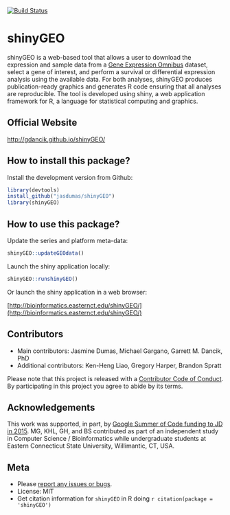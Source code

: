 [![Build Status](https://travis-ci.org/jasdumas/shinyGEO.svg?branch=master)](https://travis-ci.org/jasdumas/shinyGEO)

# shinyGEO
shinyGEO is a web-based tool that allows a user to download the expression and sample data from a [Gene Expression Omnibus](http://www.ncbi.nlm.nih.gov/geo/browse/) dataset, select a gene of interest, and perform a survival or differential expression analysis using the available data. For both analyses, shinyGEO produces publication-ready graphics and generates R code ensuring that all analyses are reproducible. The tool is developed using shiny, a web application framework for R, a language for statistical computing and graphics.

## Official Website
http://gdancik.github.io/shinyGEO/

## How to install this package?

Install the development version from Github:

```r
library(devtools)
install_github("jasdumas/shinyGEO")
library(shinyGEO)
```

## How to use this package?

Update the series and platform meta-data:

```r
shinyGEO::updateGEOdata()
```

Launch the shiny application locally:

```r
shinyGEO::runshinyGEO()
```

Or launch the shiny application in a web browser:

[http://bioinformatics.easternct.edu/shinyGEO/](http://bioinformatics.easternct.edu/shinyGEO/)

## Contributors
- Main contributors: Jasmine Dumas, Michael Gargano, Garrett M. Dancik, PhD
- Additional contributors: Ken-Heng Liao, Gregory Harper, Brandon Spratt

Please note that this project is released with a [Contributor Code of Conduct](CONDUCT.md). By participating in this project you agree to abide by its terms.

## Acknowledgements
This work was supported, in part, by [Google Summer of Code funding to JD in 2015](https://www.google-melange.com/archive/gsoc/2015/orgs/rproject/projects/jasdumas.html). MG, KHL, GH, and BS contributed as part of an independent study in Computer Science / Bioinformatics while undergraduate students at Eastern Connecticut State University, Willimantic, CT,  USA.

## Meta
- Please [report any issues or bugs](https://github.com/jasdumas/shinyGEO/issues).
- License: MIT
- Get citation information for `shinyGEO` in R doing `r citation(package = 'shinyGEO')`



